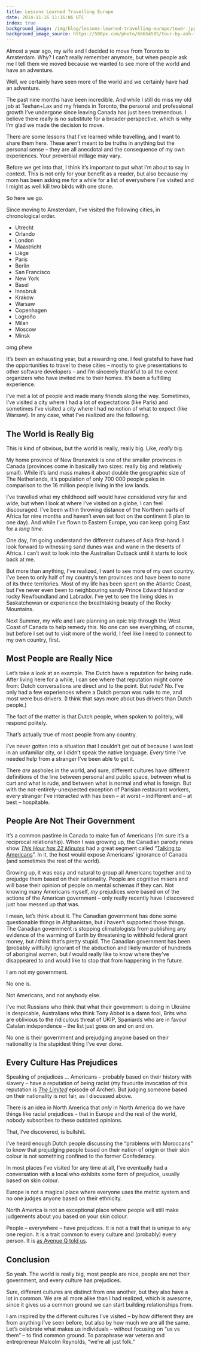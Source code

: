 ```yaml
---
title: Lessons Learned Travelling Europe
date: 2014-11-16 11:16:06 UTC
index: true
background_image: /img/blog/lessons-learned-travelling-europe/tower.jpg
background_image_source: https://500px.com/photo/66654595/tour-by-ash-furrow
---
```


Almost a year ago, my wife and I decided to move from Toronto to Amsterdam. Why? I can’t really remember anymore, but when people ask me I tell them we moved because we wanted to see more of the world and have an adventure. 

Well, we certainly have seen more of the world and we certainly have had an adventure. 

<!-- more -->

The past nine months have been incredible. And while I still do miss my old job at Teehan+Lax and my friends in Toronto, the personal and professional growth I’ve undergone since leaving Canada has just been tremendous. I believe there really is no substitute for a broader perspective, which is why I’m glad we made the decision to move. 

There are some lessons that I’ve learned while travelling, and I want to share them here. These aren’t meant to be truths in anything but the personal sense – they are all anecdotal and the consequence of my own experiences. Your proverbial millage may vary. 

Before we get into that, I think it’s important to put what I’m about to say in context. This is not only for your benefit as a reader, but also because my mom has been asking me for a while for a list of everywhere I’ve visited and I might as well kill two birds with one stone. 

So here we go. 

Since moving to Amsterdam, I’ve visited the following cities, in chronological order.

- Utrecht
- Orlando
- London
- Maastricht
- Liège
- Paris
- Berlin
- San Francisco
- New York
- Basel
- Innsbruk
- Krakow
- Warsaw
- Copenhagen
- Logroño
- Milan
- Moscow
- Minsk

omg phew

It’s been an exhausting year, but a rewarding one. I feel grateful to have had the opportunities to travel to these cities – mostly to give presentations to other software developers – and I’m sincerely thankful to all the event organizers who have invited me to their homes. It’s been a fulfilling experience. 

I’ve met a lot of people and made many friends along the way. Sometimes, I’ve visited a city where I had a lot of expectations (like Paris) and sometimes I’ve visited a city where I had no notion of what to expect (like Warsaw). In any case, what I’ve realized are the following. 

## The World is Really Big

This is kind of obvious, but the world is really, really big. Like, *really* big. 

My home province of New Brunswick is one of the smaller provinces in Canada (provinces come in basically two sizes: really big and relatively small). While it’s land mass makes it about double the geographic size of The Netherlands, it’s population of only 700 000 people pales in comparison to the 16 million people living in the low lands. 

I’ve travelled what my childhood self would have considered very far and wide, but when I look at where I’ve visited on a globe, I can feel discouraged. I’ve been within throwing distance of the Northern parts of Africa for nine months and haven’t even set foot on the continent (I plan to one day). And while I’ve flown to Eastern Europe, you can keep going East for a *long time*. 

One day, I’m going understand the different cultures of Asia first-hand. I look forward to witnessing sand dunes wax and wane in the deserts of Africa. I can’t wait to look into the Australian Outback until it starts to look back at me.

But more than anything, I’ve realized, I want to see more of my own country. I’ve been to only half of my country’s ten provinces and have been to none of its three territories. Most of my life has been spent on the Atlantic Coast, but I’ve never even been to neighbouring sandy Prince Edward Island or rocky Newfoundland and Labrador. I’ve yet to see the living skies in Saskatchewan or experience the breathtaking beauty of the Rocky Mountains. 

Next Summer, my wife and I are planning an epic trip through the West Coast of Canada to help remedy this. No one can see everything, of course, but before I set out to visit more of the world, I feel like I need to connect to my own country, first. 

## Most People are Really Nice

Let’s take a look at an example. The Dutch have a reputation for being rude. After living here for a while, I can see where that reputation might come from: Dutch conversations are direct and to the point. But rude? No. I’ve only had a few experiences where a Dutch person was rude to me, and most were bus drivers.  (I think that says more about bus drivers than Dutch people.)

The fact of the matter is that Dutch people, when spoken to politely, will respond politely. 

That’s actually true of most people from any country. 

I’ve never gotten into a situation that I couldn’t get out of because I was lost in an unfamiliar city, or I didn’t speak the native language. *Every* time I’ve needed help from a stranger I’ve been able to get it. 

There *are* assholes in the world, and sure, different cultures have different definitions of the line between personal and public space, between what is curt and what is rude, and between what is normal and what is foreign. But with the not-entirely-unexpected exception of Parisian restaurant workers, every stranger I’ve interacted with has been – at worst – indifferent and – at best – hospitable. 

## People Are Not Their Government

It’s a common pastime in Canada to make fun of Americans (I’m sure it’s a reciprocal relationship). When I was growing up, the Canadian parody news show *[This Hour has 22 Minutes](http://www.cbc.ca/22minutes/)* had a great segment called “[Talking to Americans](https://www.youtube.com/watch?v=gFgPX0hnNfA)”. In it, the host would expose Americans’ ignorance of Canada (and sometimes the rest of the world). 

Growing up, it was easy and natural to group all Americans together and to prejudge them based on their nationality. People are cognitive misers and will base their opinion of people on mental schemas if they can. Not knowing many Americans myself, *my* prejudices were based on of the actions of the American government – only really recently have I discovered just how messed up that was. 

I mean, let’s think about it. The Canadian government has done some questionable things in Afghanistan, but *I* haven’t supported those things. The Canadian government is stopping climatologists  from publishing any evidence of the warming of Earth by threatening to withhold federal grant money, but *I* think that’s pretty stupid. The Canadian government has been (probably willfully) ignorant of the abduction and likely murder of hundreds of aboriginal women, but *I* would really like to know where they’ve disappeared to and would like to stop that from happening in the future. 

I am not my government. 

No one is. 

Not Americans, and not anybody else. 

I’ve met Russians who think that what their government is doing in Ukraine is despicable, Australians who think Tony Abbot is a damn fool, Brits who are oblivious to the ridiculous threat of UKIP, Spaniards who are in favour Catalan independence – the list just goes on and on and on. 

No one is their government and prejudging anyone based on their nationality is the stupidest thing I’ve ever done. 

## Every Culture Has Prejudices

Speaking of prejudices … Americans – probably based on their history with slavery – have a reputation of being racist (my favourite invocation of this reputation is [*The Limited*](http://www.imdb.com/title/tt2207833/?ref_=ttep_ep6) episode of Archer). But judging someone based on their nationality is not fair, as I discussed above. 

There is an idea in North America that *only* in North America do we have things like racial prejudices – that in Europe and the rest of the world, nobody subscribes to these outdated opinions. 

That, I’ve discovered, is bullshit. 

I’ve heard enough Dutch people discussing the “problems with Moroccans” to know that prejudging people based on their nation of origin or their skin colour is not something confined to the former Confederacy. 

In most places I’ve visited for any time at all, I’ve eventually had a conversation with a local who exhibits some form of prejudice, usually based on skin colour. 

Europe is not a magical place where everyone uses the metric system and no one judges anyone based on their ethnicity. 

North America is not an exceptional place where people will still make judgements about you based on your skin colour. 

People – everywhere – have prejudices. It is not a trait that is unique to any one region. It is a trait common to every culture and (probably) every person. It is [as Avenue Q told us](https://www.youtube.com/watch?v=RovF1zsDoeM).

## Conclusion

So yeah. The world is really big, most people are nice, people are not their government, and every culture has prejudices. 

Sure, different cultures are distinct from one another, but they also have a lot in common. We are all more alike than I had realized, which is awesome, since it gives us a common ground we can start building relationships from. 

I am inspired by the different cultures I’ve visited – by how different they are from anything I’ve seen before, but also by how much we are all the same. Let’s celebrate what makes us individuals – without focusing on “us vs them” – to find common ground. To paraphrase war veteran and entrepreneur Malcolm Reynolds, “we’re all just folk.”
